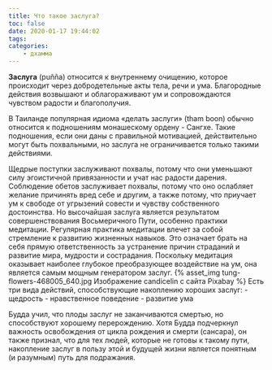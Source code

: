 ```yaml
---
title: Что такое заслуга?
toc: false
date: 2020-01-17 19:44:02
tags:
categories:
    - дхамма
---
```


**Заслуга** (puñña) относится к внутреннему очищению, которое происходит через добродетельные акты тела, речи и ума. Благородные действия возвышают и облагораживают ум и сопровождаются чувством радости и благополучия. <!--more--> 

В Таиланде популярная идиома «делать заслуги» (tham boon) обычно относится к подношениям  монашескому ордену - Сангхе. Такие подношения, если они даны с правильной мотивацией, действительно могут быть похвальными, но заслуга не ограничивается только такими действиями.

Щедрые поступки заслуживают похвалы, потому что они уменьшают силу эгоистичной привязанности и учат нас радости дарения. Соблюдение обетов заслуживает похвалы, потому что оно ослабляет желание причинять вред себе и другим, а также потому, что приучает ум к свободе от угрызений совести и чувству собственного достоинства. Но высочайшая заслуга является результатом совершенствования Восьмеричного Пути, особенно практики медитации. Регулярная практика медитации влечет за собой стремление к развитию жизненных навыков. Это означает брать на себя прямую ответственность за устранение причин страданий и развитие мира, мудрости и сострадания. Поскольку медитация оказывает наиболее глубокое преобразующее воздействие на ум, она является самым мощным генератором заслуг.
{% asset_img tung-flowers-468005_640.jpg Изображение candicelin с сайта Pixabay %}
Есть три вида действий, способствующие накоплению хороших заслуг:
    - щедрость
    - нравственное поведение
    - развитие ума

Будда учил, что плоды заслуг не заканчиваются смертью, но способствуют хорошему перерождению. Хотя Будда подчеркнул важность освобождения от цикла рождения и смерти (сансара), он также признал, что для тех людей, которые не готовы к такому пути, накопление заслуг в пользу этой и будущей жизни является понятным (и разумным) путь для подражания.

